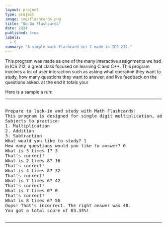 ```yaml
---
layout: project
type: project
image: img/flashcards.png
title: "Go-Go Flashcards"
date: 2024
published: true
labels:
  - C
summary: "A simple math Flashcard set I made in ICS 212."
---
```


This program was made as one of the many interactive assignments we had in ICS 212, a great class focused on learning C and C++. This program involves a lot of user interaction such as asking what operation they want to study, how many questions they want to answer, and live feedback on the questions asked. at the end it totals your 

Here is a sample a run:

<hr>

<pre>
 
Prepare to lock-in and study with Math Flashcards!
This program is designed for single digit multiplication, addition, and subtraction.
Subjects to practice:
1. Multiplication
2. Addition
3. Subtraction
What would you like to study? 1
How many questions would you like to answer? 6
What is 3 times 1? 3
That's correct!
What is 2 times 8? 16
That's correct!
What is 4 times 8? 32
That's correct!
What is 7 times 6? 42
That's correct!
What is 7 times 0? 0
That's correct!
What is 8 times 6? 56
Oops! That's incorrect. The right answer was 48.
You got a total score of 83.33%!

</pre>

<hr>
